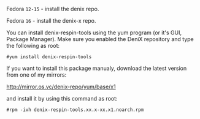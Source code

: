 Fedora `12-15` - install the denix repo.

Fedora `16` - install the denix-x repo.

You can install denix-respin-tools using the yum program (or it's GUI, Package Manager). Make sure you enabled the DeniX repository and type the following as root:

```vim
#yum install denix-respin-tools
```
If you want to install this package manualy, download the latest version from one of my mirrors:

http://mirror.os.vc/denix-repo/yum/base/x1

and install it by using this command as root:

```vim
#rpm -ivh denix-respin-tools.xx.x-xx.x1.noarch.rpm
```
